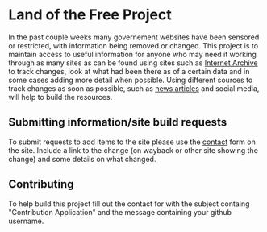 # Land of the Free Project
In the past couple weeks many governement websites have been sensored or restricted, with information being removed or changed. This project is to maintain access to useful information for anyone who may need it working through as many sites as can be found using sites such as [Internet Archive](https://web.archive.org/) to track changes, look at what had been there as of a certain data and in some cases adding more detail when possible. Using different sources to track changes as soon as possible, such as [news articles](https://www.nytimes.com/2025/02/02/upshot/trump-government-websites-missing-pages.html) and social media, will help to build the resources.


## Submitting information/site build requests
To submit requests to add items to the site please use the [contact](https://vigilant-pancake.github.io/land-of-the-free/contact.html) form on the site.
Include a link to the change (on wayback or other site showing the change) and some details on what changed.


## Contributing
To help build this project fill out the contact for with the subject containg "Contribution Application" and the message containing your github username.
